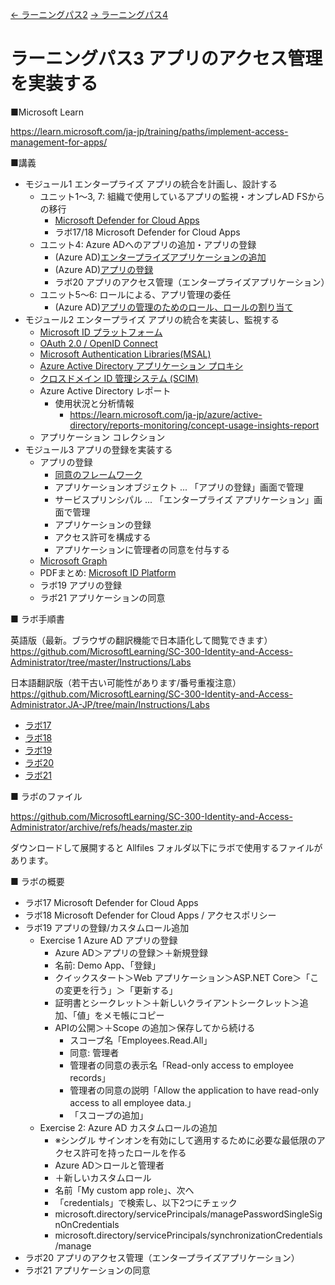 [← ラーニングパス2](lp02.md)
[→ ラーニングパス4](lp04.md)

# ラーニングパス3 アプリのアクセス管理を実装する

■Microsoft Learn

https://learn.microsoft.com/ja-jp/training/paths/implement-access-management-for-apps/

■講義

- モジュール1 エンタープライズ アプリの統合を計画し、設計する
  - ユニット1～3, 7: 組織で使用しているアプリの監視・オンプレAD FSからの移行
    - [Microsoft Defender for Cloud Apps](../SC/mdca.md)
    - ラボ17/18 Microsoft Defender for Cloud Apps
  - ユニット4: Azure ADへのアプリの追加・アプリの登録
    - (Azure AD)[エンタープライズアプリケーションの追加](../SC/enterprise-app.md)
    - (Azure AD)[アプリの登録](../SC/app-registration.md)
    - ラボ20 アプリのアクセス管理（エンタープライズアプリケーション）
  - ユニット5～6: ロールによる、アプリ管理の委任
    - (Azure AD)[アプリの管理のためのロール、ロールの割り当て](../SC/app-role.md)
- モジュール2 エンタープライズ アプリの統合を実装し、監視する
  - [Microsoft ID プラットフォーム](../AZ-204/mod06-04-id-platform.md)
  - [OAuth 2.0 / OpenID Connect](../general/oauth-oidc.md)
  - [Microsoft Authentication Libraries(MSAL)](../AZ-204/mod06-02-msal.md)
  - [Azure Active Directory アプリケーション プロキシ](../SC/application-proxy.md)
  - [クロスドメイン ID 管理システム (SCIM)](../SC/scim.md)
  - Azure Active Directory レポート
    - 使用状況と分析情報
      - https://learn.microsoft.com/ja-jp/azure/active-directory/reports-monitoring/concept-usage-insights-report
  - アプリケーション コレクション
- モジュール3 アプリの登録を実装する
  - アプリの登録
    - [同意のフレームワーク](../SC/consent-framework.md)
    - アプリケーションオブジェクト ... 「アプリの登録」画面で管理
    - サービスプリンシパル ... 「エンタープライズ アプリケーション」画面で管理
    - アプリケーションの登録
    - アクセス許可を構成する
    - アプリケーションに管理者の同意を付与する
  - [Microsoft Graph](../AZ-204/mod06-08-graph.md)
  - PDFまとめ: [Microsoft ID Platform](../SC/pdf/Microsoft%20ID%20Platform.pdf)
  - ラボ19 アプリの登録
  - ラボ21 アプリケーションの同意

■ ラボ手順書

英語版（最新。ブラウザの翻訳機能で日本語化して閲覧できます）
https://github.com/MicrosoftLearning/SC-300-Identity-and-Access-Administrator/tree/master/Instructions/Labs

日本語翻訳版（若干古い可能性があります/番号重複注意）
https://github.com/MicrosoftLearning/SC-300-Identity-and-Access-Administrator.JA-JP/tree/main/Instructions/Labs

- [ラボ17](https://github.com/MicrosoftLearning/SC-300-Identity-and-Access-Administrator.JA-JP/blob/main/Instructions/Labs/Lab_17_DefenderForCloudAppsDiscoveryAndRestrictions.md)
- [ラボ18](https://github.com/MicrosoftLearning/SC-300-Identity-and-Access-Administrator.JA-JP/blob/main/Instructions/Labs/Lab_18_DefenderForCloudAppsAccessPolicies.md)
- [ラボ19](https://github.com/MicrosoftLearning/SC-300-Identity-and-Access-Administrator.JA-JP/blob/main/Instructions/Labs/Lab_19_RegisterAnApplication.md)
- [ラボ20](https://github.com/MicrosoftLearning/SC-300-Identity-and-Access-Administrator.JA-JP/blob/main/Instructions/Labs/Lab_20_ImplementAccessManagementForApps.md)
- [ラボ21](https://github.com/MicrosoftLearning/SC-300-Identity-and-Access-Administrator.JA-JP/blob/main/Instructions/Labs/Lab_21_GrantTenantWideAdminConsentToAnApplication.md)

■ ラボのファイル

https://github.com/MicrosoftLearning/SC-300-Identity-and-Access-Administrator/archive/refs/heads/master.zip

ダウンロードして展開すると Allfiles フォルダ以下にラボで使用するファイルがあります。

■ ラボの概要

- ラボ17 Microsoft Defender for Cloud Apps
- ラボ18 Microsoft Defender for Cloud Apps / アクセスポリシー
- ラボ19 アプリの登録/カスタムロール追加
  - Exercise 1 Azure AD アプリの登録
    - Azure AD＞アプリの登録＞＋新規登録
    - 名前: Demo App、「登録」
    - クイックスタート＞Web アプリケーション＞ASP.NET Core＞「この変更を行う」＞「更新する」
    - 証明書とシークレット＞＋新しいクライアントシークレット＞追加、「値」をメモ帳にコピー
    - APIの公開＞＋Scope の追加＞保存してから続ける
      - スコープ名「Employees.Read.All」
      - 同意: 管理者
      - 管理者の同意の表示名「Read-only access to employee records」
      - 管理者の同意の説明「Allow the application to have read-only access to all employee data.」
      - 「スコープの追加」
  - Exercise 2: Azure AD カスタムロールの追加
    - ※シングル サインオンを有効にして適用するために必要な最低限のアクセス許可を持ったロールを作る
    - Azure AD＞ロールと管理者
    - ＋新しいカスタムロール
    - 名前「My custom app role」、次へ
    - 「credentials」で検索し、以下2つにチェック
    - microsoft.directory/servicePrincipals/managePasswordSingleSignOnCredentials
    - microsoft.directory/servicePrincipals/synchronizationCredentials/manage
- ラボ20 アプリのアクセス管理（エンタープライズアプリケーション）
- ラボ21 アプリケーションの同意
